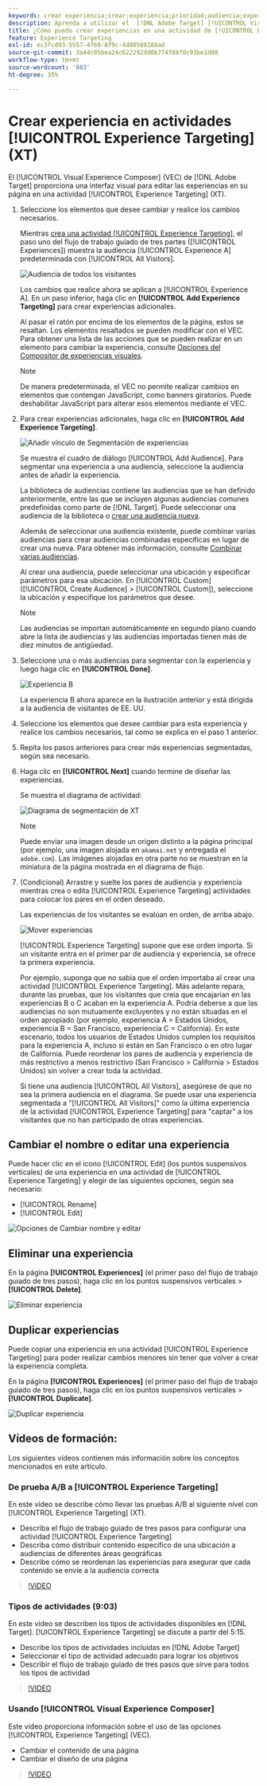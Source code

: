 ```yaml
---
keywords: crear experiencia;crear;experiencia;prioridad;audiencia;experiencia;compositor de experiencias visuales
description: Aprenda a utilizar el  [!DNL Adobe Target] [!UICONTROL Visual Experience Composer] (VEC) para crear y editar experiencias en su página en una actividad de [!UICONTROL Experience Targeting] (XT).
title: ¿Cómo puedo crear experiencias en una actividad de [!UICONTROL Experience Targeting]?
feature: Experience Targeting
exl-id: ec3fcd93-5557-4f69-8f9c-4d00569188ad
source-git-commit: 3a44c05bea24c622292dd0b774f88f0c93be1d88
workflow-type: tm+mt
source-wordcount: '883'
ht-degree: 35%

---
```


# Crear experiencia en actividades [!UICONTROL Experience Targeting] (XT)

El [!UICONTROL Visual Experience Composer] (VEC) de [!DNL Adobe Target] proporciona una interfaz visual para editar las experiencias en su página en una actividad [!UICONTROL Experience Targeting] (XT).

1. Seleccione los elementos que desee cambiar y realice los cambios necesarios.

   Mientras [crea una actividad [!UICONTROL Experience Targeting]](/help/main/c-activities/t-experience-target/t-xt-create/xt-create.md), el paso uno del flujo de trabajo guiado de tres partes ([!UICONTROL Experiences]) muestra la audiencia [!UICONTROL Experience A] predeterminada con [!UICONTROL All Visitors].

   ![Audiencia de todos los visitantes](/help/main/c-activities/t-experience-target/t-xt-create/assets/all-visitors.png)

   Los cambios que realice ahora se aplican a [!UICONTROL Experience A]. En un paso inferior, haga clic en **[!UICONTROL Add Experience Targeting]** para crear experiencias adicionales.

   Al pasar el ratón por encima de los elementos de la página, estos se resaltan. Los elementos resaltados se pueden modificar con el VEC. Para obtener una lista de las acciones que se pueden realizar en un elemento para cambiar la experiencia, consulte [Opciones del Compositor de experiencias visuales](/help/main/c-experiences/c-visual-experience-composer/viztarget-options.md).

   >[!NOTE]
   >
   >De manera predeterminada, el VEC no permite realizar cambios en elementos que contengan JavaScript, como banners giratorios. Puede deshabilitar JavaScript para alterar esos elementos mediante el VEC.

1. Para crear experiencias adicionales, haga clic en **[!UICONTROL Add Experience Targeting]**.

   ![Añadir vínculo de Segmentación de experiencias](/help/main/c-activities/t-experience-target/t-xt-create/assets/add-experience-targeting.png)

   Se muestra el cuadro de diálogo [!UICONTROL Add Audience]. Para segmentar una experiencia a una audiencia, seleccione la audiencia antes de añadir la experiencia.

   La biblioteca de audiencias contiene las audiencias que se han definido anteriormente, entre las que se incluyen algunas audiencias comunes predefinidas como parte de [!DNL Target]. Puede seleccionar una audiencia de la biblioteca o [crear una audiencia nueva](/help/main/c-target/c-audiences/audiences.md#concept_65BE870D290E412D8BBF557EEA67C271).

   Además de seleccionar una audiencia existente, puede combinar varias audiencias para crear audiencias combinadas específicas en lugar de crear una nueva. Para obtener más información, consulte [Combinar varias audiencias](/help/main/c-target/combining-multiple-audiences.md#concept_A7386F1EA4394BD2AB72399C225981E5).

   Al crear una audiencia, puede seleccionar una ubicación y especificar parámetros para esa ubicación. En [!UICONTROL Custom] ([!UICONTROL Create Audience] > [!UICONTROL Custom]), seleccione la ubicación y especifique los parámetros que desee.

   >[!NOTE]
   >
   >Las audiencias se importan automáticamente en segundo plano cuando abre la lista de audiencias y las audiencias importadas tienen más de diez minutos de antigüedad.

1. Seleccione una o más audiencias para segmentar con la experiencia y luego haga clic en **[!UICONTROL Done]**.

   ![Experiencia B](/help/main/c-activities/t-experience-target/t-xt-create/assets/experience-b.png)

   La experiencia B ahora aparece en la ilustración anterior y está dirigida a la audiencia de visitantes de EE. UU.

1. Seleccione los elementos que desee cambiar para esta experiencia y realice los cambios necesarios, tal como se explica en el paso 1 anterior.

1. Repita los pasos anteriores para crear más experiencias segmentadas, según sea necesario.

1. Haga clic en **[!UICONTROL Next]** cuando termine de diseñar las experiencias.

   Se muestra el diagrama de actividad:

   ![Diagrama de segmentación de XT](/help/main/c-activities/t-experience-target/t-xt-create/assets/xt_diagram-new.png)

   >[!NOTE]
   >
   >Puede enviar una imagen desde un origen distinto a la página principal (por ejemplo, una imagen alojada en `akamai.net` y entregada el `adobe.com`). Las imágenes alojadas en otra parte no se muestran en la miniatura de la página mostrada en el diagrama de flujo.

1. (Condicional) Arrastre y suelte los pares de audiencia y experiencia mientras crea o edita [!UICONTROL Experience Targeting] actividades para colocar los pares en el orden deseado.

   Las experiencias de los visitantes se evalúan en orden, de arriba abajo.

   ![Mover experiencias](/help/main/c-activities/t-experience-target/t-xt-create/assets/move_experiences-new.png)

   [!UICONTROL Experience Targeting] supone que ese orden importa. Si un visitante entra en el primer par de audiencia y experiencia, se ofrece la primera experiencia.

   Por ejemplo, suponga que no sabía que el orden importaba al crear una actividad [!UICONTROL Experience Targeting]. Más adelante repara, durante las pruebas, que los visitantes que creía que encajarían en las experiencias B o C acaban en la experiencia A. Podría deberse a que las audiencias no son mutuamente excluyentes y no están situadas en el orden apropiado (por ejemplo, experiencia A = Estados Unidos, experiencia B = San Francisco, experiencia C = California). En este escenario, todos los usuarios de Estados Unidos cumplen los requisitos para la experiencia A, incluso si están en San Francisco o en otro lugar de California. Puede reordenar los pares de audiencia y experiencia de más restrictivo a menos restrictivo (San Francisco > California > Estados Unidos) sin volver a crear toda la actividad.

   Si tiene una audiencia [!UICONTROL All Visitors], asegúrese de que no sea la primera audiencia en el diagrama. Se puede usar una experiencia segmentada a &quot;[!UICONTROL All Visitors]&quot; como la última experiencia de la actividad [!UICONTROL Experience Targeting] para &quot;captar&quot; a los visitantes que no han participado de otras experiencias.

## Cambiar el nombre o editar una experiencia

Puede hacer clic en el icono [!UICONTROL Edit] (los puntos suspensivos verticales) de una experiencia en una actividad de [!UICONTROL Experience Targeting] y elegir de las siguientes opciones, según sea necesario:

* [!UICONTROL Rename]
* [!UICONTROL Edit]

![Opciones de Cambiar nombre y editar](/help/main/c-activities/t-experience-target/t-xt-create/assets/experience_edit-new.png)

## Eliminar una experiencia

En la página **[!UICONTROL Experiences]** (el primer paso del flujo de trabajo guiado de tres pasos), haga clic en los puntos suspensivos verticales > **[!UICONTROL Delete]**.

![Eliminar experiencia](/help/main/c-activities/t-experience-target/t-xt-create/assets/delete-experience.png)

## Duplicar experiencias

Puede copiar una experiencia en una actividad [!UICONTROL Experience Targeting] para poder realizar cambios menores sin tener que volver a crear la experiencia completa.

En la página **[!UICONTROL Experiences]** (el primer paso del flujo de trabajo guiado de tres pasos), haga clic en los puntos suspensivos verticales > **[!UICONTROL Duplicate]**.

![Duplicar experiencia](/help/main/c-activities/t-experience-target/t-xt-create/assets/duplicate_experience-new.png)

## Vídeos de formación:

Los siguientes vídeos contienen más información sobre los conceptos mencionados en este artículo.

### De prueba A/B a [!UICONTROL Experience Targeting]

En este vídeo se describe cómo llevar las pruebas A/B al siguiente nivel con [!UICONTROL Experience Targeting] (XT).

* Describa el flujo de trabajo guiado de tres pasos para configurar una actividad [!UICONTROL Experience Targeting]
* Describa cómo distribuir contenido específico de una ubicación a audiencias de diferentes áreas geográficas
* Describe cómo se reordenan las experiencias para asegurar que cada contenido se envíe a la audiencia correcta

>[!VIDEO](https://video.tv.adobe.com/v/22418/)

### Tipos de actividades (9:03)

En este vídeo se describen los tipos de actividades disponibles en [!DNL Target]. [!UICONTROL Experience Targeting] se discute a partir del 5:15.

* Describe los tipos de actividades incluidas en [!DNL Adobe Target]
* Seleccionar el tipo de actividad adecuado para lograr los objetivos
* Describir el flujo de trabajo guiado de tres pasos que sirve para todos los tipos de actividad

>[!VIDEO](https://video.tv.adobe.com/v/17386)

### Usando [!UICONTROL Visual Experience Composer]

Este vídeo proporciona información sobre el uso de las opciones [!UICONTROL Experience Targeting] (VEC).

* Cambiar el contenido de una página
* Cambiar el diseño de una página

>[!VIDEO](https://video.tv.adobe.com/v/17399)
